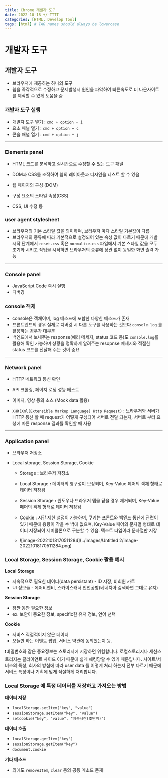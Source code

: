 ```yaml
---
title: Chrome 개발자 도구
date: 2022-10-18 +/-TTTT
categories: [HTML, Develop Tool]
tags: [html] # TAG names should always be lowercase
---
```


# 개발자 도구

## 개발자 도구

- 브라우저에 제공하는 하나의 도구
- 웹을 즉각적으로 수정하고 문제발생시 원인을 파악하여 빠른속도로 더 나은사이트를 제작할 수 있게 도움을 줌

### 개발자 도구 실행

- 개발자 도구 열기 : `cmd + option + i`
- 요소 패널 열기 : `cmd + option + c`
- 콘솔 패널 열기 : `cmd + option + j`

---

### Elements panel

- HTML 코드를 분석하고 실시간으로 수정할 수 있는 도구 패널
- DOM과 CSS를 조작하여 웹의 레이아웃과 디자인을 테스트 할 수 있음

- 웹 페이지의 구성 (DOM)
- 구성 요소의 스타일 속성(CSS)
- CSS, UI 수정 등

### user agent stylesheet

- 브라우저의 기본 스타일 값을 의미하며, 브라우저 마다 스타일 기본값이 다름
- 브라우저의 종류에 따라 기본적으로 설정되어 있는 속성 값이 다르기 때문에 개발 시작 단계에서 `reset.css` 혹은 `normalize.css` 파일에서 기본 스타일 값을 모두 초기화 시키고 작업을 시작하면 브라우저의 종류에 상관 없이 동일한 화면 출력 가능

---

### Console panel

- JavaScript Code 즉시 실행
- 디버깅

### console 객체

- console은 객체이며, log 메소드에 포함한 다양한 메소드가 존재
- 프론트엔드의 경우 실제로 디버깅 시 다른 도구를 사용하는 것보다 `console.log` 를 활용하는 경우가 대부분
- 백엔드에서 보내주는 response(에러 메세지, status 코드 등)도 `console.log`를 활용해 확인 가능하며 상황을 명확하게 알려주는 resopnse 메세지와 적절한 status 코드를 전달해 주는 것이 중요

---

### Network panel

- HTTP 네트워크 통신 확인
- API 크롤링, 페이지 로딩 성능 테스트
- 이미지, 영상 등의 소스 (Mock data 활용)

- `XHR(Xml(Extensible Markup Language) Http Request)` : 브라우저와 서버가 HTTP 통신 할 때 request가 어떻게 구성되어 서버로 전달 되는지, 서버로 부터 요청에 따른 response 결과를 확인할 때 사용

---

### Application panel

- 브라우저 저장소

- Local storage, Session Storage, Cookie

  - Storage **:** 브라우저 저장소

  - Local Storage **:** 데이터의 영구성이 보장되며, Key-Value 페어의 객체 형태로 데이터 저장됨

  - Session Storage **:** 윈도우나 브라우저 탭을 닫을 경우 제거되며, Key-Value 페어의 객체 형태로 데이터 저장됨

  - Cookie : 시간 제한 설정이 가능하며, 쿠키는 프론트와 백엔드 통신에 관련이 있기 때문에 용량이 작을 수 밖에 없으며, Key-Value 페어의 문자열 형태로 데이터 저장되어 세미콜론으로 구분할 수 있음. 텍스트 타입이라 문자열만 저장
  - ![image-20221018170511284](../images/Untitled 2/image-20221018170511284.png)

### **Local Storage, Session Storage, Cookie 활용 예시**

**Local Storage**

- 지속적으로 필요한 데이터(data persistant) - ID 저장, 비회원 카트
- UI 정보들 - 에어비앤비, 스카이스캐너 인천공항(베네치아 검색하면 그대로 유지)

**Session Storage**

- 잠깐 동안 필요한 정보
- ex. 보안이 중요한 정보, specific한 유저 정보, 언어 선택

**Cookie**

- 서비스 직접적이지 않은 데이터
- 오늘만 하는 이벤트 팝업, 서비스 약관에 동의했는지 등.

❗️비밀번호와 같은 중요정보는 스토리지에 저장하면 위험합니다. 로컬스토리지나 세션스토리지는 클라이언트 사이드 이기 때문에 쉽게 해킹당할 수 있기 때문입니다. 사이트/서비스의 특성, 회사의 방침에 따라 user data 를 어떻게 처리 하는지 전부 다르기 때문에 서비스 특성이나 기획에 맞게 적절하게 처리합니다.

### Local Storage 에 특정 데이터를 저장하고 가져오는 방법

**데이터 저장**

- `localStorage.setItem("key", "value")`
- `sessionStorage.setItem("key", "value")`
- `setcookie("key", "value", "지속시간(초단위)")`

**데이터 호출**

- `localStorage.getItem("key")`
- `sessionStorage.getItem("key")`
- `document.cookie`

**기타 메소드**

- 외에도 `removeItem`, `clear` 등의 공통 메소드 존재

